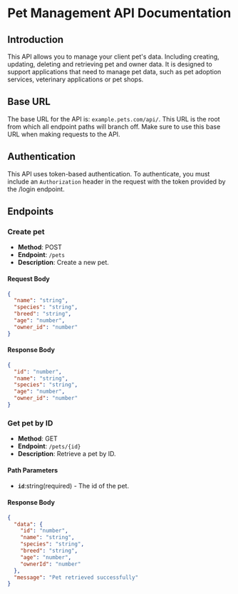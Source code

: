 # Pet Management API Documentation

## Introduction

This API allows you to manage your client pet's data. Including creating, updating, deleting and retrieving pet and owner data. It is designed to support applications that need to manage pet data, such as pet adoption services, veterinary applications or pet shops.

## Base URL

The base URL for the API is: `example.pets.com/api/`.
This URL is the root from which all endpoint paths will branch off. Make sure to use this base URL when making requests to the API.

## Authentication

This API uses token-based authentication. To authenticate, you must include an `Authorization` header in the request with the token provided by the /login endpoint.

## Endpoints

### Create pet

- **Method**: POST
- **Endpoint**: `/pets`
- **Description**: Create a new pet.

#### Request Body

```json
{
  "name": "string",
  "species": "string",
  "breed": "string",
  "age": "number",
  "owner_id": "number"
}
```

#### Response Body

```json
{
  "id": "number",
  "name": "string",
  "species": "string",
  "age": "number",
  "owner_id": "number"
}
```

### Get pet by ID

- **Method**: GET
- **Endpoint**: `/pets/{id}`
- **Description**: Retrieve a pet by ID.

#### Path Parameters

- **`id`**:string(required) - The id of the pet.

#### Response Body

```json
{
  "data": {
    "id": "number",
    "name": "string",
    "species": "string",
    "breed": "string",
    "age": "number",
    "ownerId": "number"
  },
  "message": "Pet retrieved successfully"
}
```

